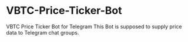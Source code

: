 # VBTC-Price-Ticker-Bot
VBTC Price Ticker Bot for Telegram
This Bot is supposed to supply price data to Telegram chat groups.
